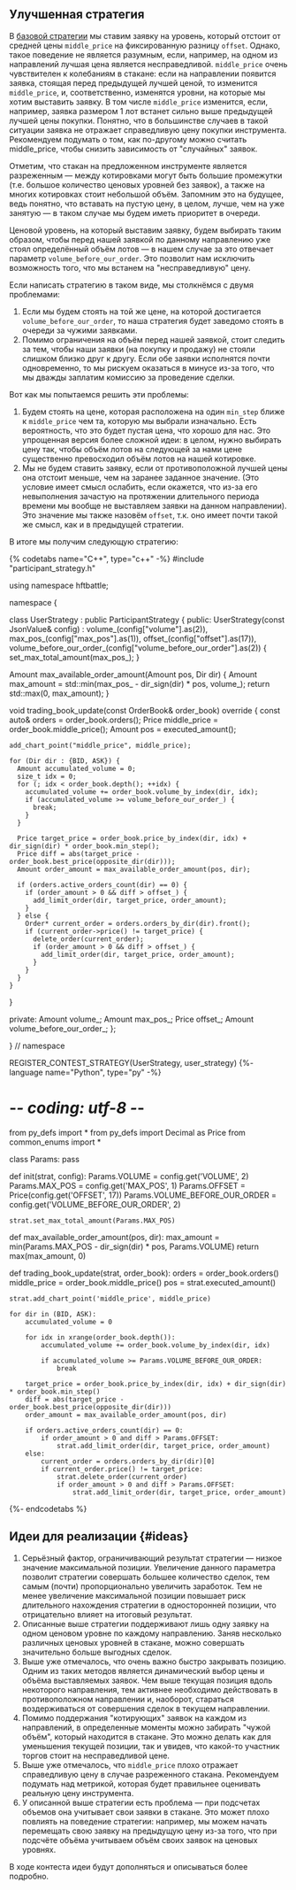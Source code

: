 ## Улучшенная стратегия

В [базовой стратегии](base_strategy.md) мы ставим заявку на уровень, который отстоит от средней цены `middle_price` на фиксированную разницу `offset`.
Однако, такое поведение не является разумным, если, например, на одном из направлений лучшая цена является несправедливой.
`middle_price` очень чувствителен к колебаниям в стакане: если на направлении появится заявка, стоящая перед предыдущей лучшей ценой, то изменится `middle_price`, и, соответственно, изменятся уровни, на которые мы хотим выставить заявку.
В том числе `middle_price` изменится, если, например, заявка размером 1 лот встанет сильно выше предыдущей лучшей цены покупки.
Понятно, что в большинстве случаев в такой ситуации заявка не отражает справедливую цену покупки инструмента.
Рекомендуем подумать о том, как по-другому можно считать middle_price, чтобы снизить зависимость от "случайных" заявок.

Отметим, что стакан на предложенном инструменте является разреженным — между котировками могут быть большие промежутки (т.е. большое количество ценовых уровней без заявок), а также на многих котировках стоит небольшой объём.
Запомним это на будущее, ведь понятно, что вставать на пустую цену, в целом, лучше, чем на уже занятую — в таком случае мы будем иметь приоритет в очереди.

Ценовой уровень, на который выставим заявку, будем выбирать таким образом, чтобы перед нашей заявкой по данному направлению уже стоял определённый объём лотов — в нашем случае за это отвечает параметр `volume_before_our_order`.
Это позволит нам исключить возможность того, что мы встанем на "несправедливую" цену.

Если написать стратегию в таком виде, мы столкнёмся с двумя проблемами:

1. Если мы будем стоять на той же цене, на которой достигается `volume_before_our_order`, то наша стратегия будет заведомо стоять в очереди за чужими заявками.
2. Помимо ограничения на объём перед нашей заявкой, стоит следить за тем, чтобы наши заявки (на покупку и продажу) не стояли слишком близко друг к другу.
  Если обе заявки исполнятся почти одновременно, то мы рискуем оказаться в минусе из-за того, что мы дважды заплатим комиссию за проведение сделки.

Вот как мы попытаемся решить эти проблемы:

1. Будем стоять на цене, которая расположена на один `min_step` ближе к `middle_price` чем та, которую мы выбрали изначально.
  Есть вероятность, что это будет пустая цена, что хорошо для нас.
  Это упрощенная версия более сложной идеи: в целом, нужно выбирать цену так, чтобы объём лотов на следующей за нами цене существенно превосходил объём лотов на нашей котировке.
2. Мы не будем ставить заявку, если от противоположной лучшей цены она отстоит меньше, чем на заранее заданное значение.
  (Это условие имеет смысл ослабить, если окажется, что из-за его невыполнения зачастую на протяжении длительного периода времени мы вообще не выставляем заявки на данном направлении).
  Это значение мы также назовём `offset`, т.к. оно имеет почти такой же смысл, как и в предыдущей стратегии.

В итоге мы получим следующую стратегию:

{% codetabs name="C++", type="c++" -%}
#include "participant_strategy.h"

using namespace hftbattle;

namespace {

class UserStrategy : public ParticipantStrategy {
public:
  UserStrategy(const JsonValue& config) :
      volume_(config["volume"].as<Amount>(2)),
      max_pos_(config["max_pos"].as<Amount>(1)),
      offset_(config["offset"].as<Price>(17)),
      volume_before_our_order_(config["volume_before_our_order"].as<Amount>(2)) {
    set_max_total_amount(max_pos_);
  }

  Amount max_available_order_amount(Amount pos, Dir dir) {
    Amount max_amount = std::min(max_pos_ - dir_sign(dir) * pos, volume_);
    return std::max(0, max_amount);
  }

  void trading_book_update(const OrderBook& order_book) override {
    const auto& orders = order_book.orders();
    Price middle_price = order_book.middle_price();
    Amount pos = executed_amount();

    add_chart_point("middle_price", middle_price);

    for (Dir dir : {BID, ASK}) {
      Amount accumulated_volume = 0;
      size_t idx = 0;
      for (; idx < order_book.depth(); ++idx) {
        accumulated_volume += order_book.volume_by_index(dir, idx);
        if (accumulated_volume >= volume_before_our_order_) {
          break;
        }
      }

      Price target_price = order_book.price_by_index(dir, idx) + dir_sign(dir) * order_book.min_step();
      Price diff = abs(target_price - order_book.best_price(opposite_dir(dir)));
      Amount order_amount = max_available_order_amount(pos, dir);

      if (orders.active_orders_count(dir) == 0) {
        if (order_amount > 0 && diff > offset_) {
          add_limit_order(dir, target_price, order_amount);
        }
      } else {
        Order* current_order = orders.orders_by_dir(dir).front();
        if (current_order->price() != target_price) {
          delete_order(current_order);
          if (order_amount > 0 && diff > offset_) {
            add_limit_order(dir, target_price, order_amount);
          }
        }
      }
    }
  }

private:
  Amount volume_;
  Amount max_pos_;
  Price offset_;
  Amount volume_before_our_order_;
};

}  // namespace

REGISTER_CONTEST_STRATEGY(UserStrategy, user_strategy)
{%- language name="Python", type="py" -%}
# -*- coding: utf-8 -*-

from py_defs import *
from py_defs import Decimal as Price
from common_enums import *


class Params:
    pass


def init(strat, config):
    Params.VOLUME = config.get('VOLUME', 2)
    Params.MAX_POS = config.get('MAX_POS', 1)
    Params.OFFSET = Price(config.get('OFFSET', 17))
    Params.VOLUME_BEFORE_OUR_ORDER = config.get('VOLUME_BEFORE_OUR_ORDER', 2)

    strat.set_max_total_amount(Params.MAX_POS)


def max_available_order_amount(pos, dir):
    max_amount = min(Params.MAX_POS - dir_sign(dir) * pos, Params.VOLUME)
    return max(max_amount, 0)


def trading_book_update(strat, order_book):
    orders = order_book.orders()
    middle_price = order_book.middle_price()
    pos = strat.executed_amount()

    strat.add_chart_point('middle_price', middle_price)

    for dir in (BID, ASK):
        accumulated_volume = 0

        for idx in xrange(order_book.depth()):
            accumulated_volume += order_book.volume_by_index(dir, idx)

            if accumulated_volume >= Params.VOLUME_BEFORE_OUR_ORDER:
                break

        target_price = order_book.price_by_index(dir, idx) + dir_sign(dir) * order_book.min_step()
        diff = abs(target_price - order_book.best_price(opposite_dir(dir)))
        order_amount = max_available_order_amount(pos, dir)

        if orders.active_orders_count(dir) == 0:
            if order_amount > 0 and diff > Params.OFFSET:
                strat.add_limit_order(dir, target_price, order_amount)
        else:
            current_order = orders.orders_by_dir(dir)[0]
            if current_order.price() != target_price:
                strat.delete_order(current_order)
                if order_amount > 0 and diff > Params.OFFSET:
                    strat.add_limit_order(dir, target_price, order_amount)
{%- endcodetabs %}

## Идеи для реализации {#ideas}

1. Серьёзный фактор, ограничивающий результат стратегии — низкое значение максимальной позиции.
  Увеличение данного параметра позволит стратегии совершать большее количество сделок, тем самым (почти) пропорционально увеличить заработок.
  Тем не менее увеличение максимальной позиции повышает риск длительного нахождения стратегии в односторонней позиции, что отрицательно влияет на итоговый результат.
2. Описанные выше стратегии поддерживают лишь одну заявку на одном ценовом уровне по каждому направлению.
  Заняв несколько различных ценовых уровней в стакане, можно совершать значительно больше выгодных сделок.
3. Выше уже отмечалось, что очень важно быстро закрывать позицию.
  Одним из таких методов является динамический выбор цены и объёма выставляемых заявок.
  Чем выше текущая позиция вдоль некоторого направления, тем активнее необходимо действовать в противоположном направлении и, наоборот, стараться воздерживаться от совершения сделок в текущем направлении.
4. Помимо поддержания "котирующих" заявок на каждом из направлений, в определенные моменты можно забирать "чужой объём", который находится в стакане.
  Это можно делать как для уменьшения текущей позиции, так и увидев, что какой-то участник торгов стоит на несправедливой цене.
5. Выше уже отмечалось, что `middle_price` плохо отражает справедливую цену в случае разреженного стакана.
  Рекомендуем подумать над метрикой, которая будет правильнее оценивать реальную цену инструмента.
6. У описанной выше стратегии есть проблема — при подсчетах объемов она учитывает свои заявки в стакане.
  Это может плохо повлиять на поведение стратегии: например, мы можем начать перемещать свою заявку на предыдущую цену из-за того, что при подсчёте объёма учитываем объём своих заявок на ценовых уровнях.

В ходе контеста идеи будут дополняться и описываться более подробно.

